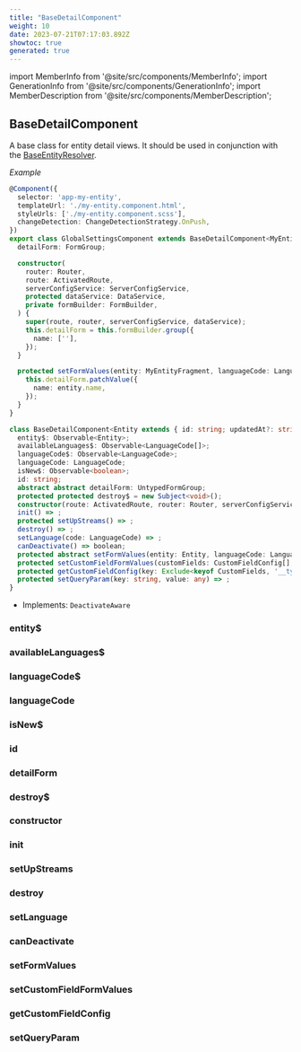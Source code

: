 ```yaml
---
title: "BaseDetailComponent"
weight: 10
date: 2023-07-21T07:17:03.892Z
showtoc: true
generated: true
---
```

<!-- This file was generated from the Vendure source. Do not modify. Instead, re-run the "docs:build" script -->
import MemberInfo from '@site/src/components/MemberInfo';
import GenerationInfo from '@site/src/components/GenerationInfo';
import MemberDescription from '@site/src/components/MemberDescription';


## BaseDetailComponent

<GenerationInfo sourceFile="packages/admin-ui/src/lib/core/src/common/base-detail.component.ts" sourceLine="56" packageName="@vendure/admin-ui" />

A base class for entity detail views. It should be used in conjunction with the
<a href='/docs/reference/admin-ui-api/list-detail-views/base-entity-resolver#baseentityresolver'>BaseEntityResolver</a>.

*Example*

```ts
@Component({
  selector: 'app-my-entity',
  templateUrl: './my-entity.component.html',
  styleUrls: ['./my-entity.component.scss'],
  changeDetection: ChangeDetectionStrategy.OnPush,
})
export class GlobalSettingsComponent extends BaseDetailComponent<MyEntityFragment> implements OnInit {
  detailForm: FormGroup;

  constructor(
    router: Router,
    route: ActivatedRoute,
    serverConfigService: ServerConfigService,
    protected dataService: DataService,
    private formBuilder: FormBuilder,
  ) {
    super(route, router, serverConfigService, dataService);
    this.detailForm = this.formBuilder.group({
      name: [''],
    });
  }

  protected setFormValues(entity: MyEntityFragment, languageCode: LanguageCode): void {
    this.detailForm.patchValue({
      name: entity.name,
    });
  }
}
```

```ts title="Signature"
class BaseDetailComponent<Entity extends { id: string; updatedAt?: string }> implements DeactivateAware {
  entity$: Observable<Entity>;
  availableLanguages$: Observable<LanguageCode[]>;
  languageCode$: Observable<LanguageCode>;
  languageCode: LanguageCode;
  isNew$: Observable<boolean>;
  id: string;
  abstract abstract detailForm: UntypedFormGroup;
  protected protected destroy$ = new Subject<void>();
  constructor(route: ActivatedRoute, router: Router, serverConfigService: ServerConfigService, dataService: DataService)
  init() => ;
  protected setUpStreams() => ;
  destroy() => ;
  setLanguage(code: LanguageCode) => ;
  canDeactivate() => boolean;
  protected abstract setFormValues(entity: Entity, languageCode: LanguageCode) => void;
  protected setCustomFieldFormValues(customFields: CustomFieldConfig[], formGroup: AbstractControl | null, entity: T, currentTranslation?: TranslationOf<T>) => ;
  protected getCustomFieldConfig(key: Exclude<keyof CustomFields, '__typename'>) => CustomFieldConfig[];
  protected setQueryParam(key: string, value: any) => ;
}
```
* Implements: <code>DeactivateAware</code>



<div className="members-wrapper">

### entity$

<MemberInfo kind="property" type="Observable&#60;Entity&#62;"   />


### availableLanguages$

<MemberInfo kind="property" type="Observable&#60;<a href='/docs/reference/typescript-api/common/language-code#languagecode'>LanguageCode</a>[]&#62;"   />


### languageCode$

<MemberInfo kind="property" type="Observable&#60;<a href='/docs/reference/typescript-api/common/language-code#languagecode'>LanguageCode</a>&#62;"   />


### languageCode

<MemberInfo kind="property" type="<a href='/docs/reference/typescript-api/common/language-code#languagecode'>LanguageCode</a>"   />


### isNew$

<MemberInfo kind="property" type="Observable&#60;boolean&#62;"   />


### id

<MemberInfo kind="property" type="string"   />


### detailForm

<MemberInfo kind="property" type="UntypedFormGroup"   />


### destroy$

<MemberInfo kind="property" type=""   />


### constructor

<MemberInfo kind="method" type="(route: ActivatedRoute, router: Router, serverConfigService: ServerConfigService, dataService: <a href='/docs/reference/admin-ui-api/providers/data-service#dataservice'>DataService</a>) => BaseDetailComponent"   />


### init

<MemberInfo kind="method" type="() => "   />


### setUpStreams

<MemberInfo kind="method" type="() => "   />


### destroy

<MemberInfo kind="method" type="() => "   />


### setLanguage

<MemberInfo kind="method" type="(code: <a href='/docs/reference/typescript-api/common/language-code#languagecode'>LanguageCode</a>) => "   />


### canDeactivate

<MemberInfo kind="method" type="() => boolean"   />


### setFormValues

<MemberInfo kind="method" type="(entity: Entity, languageCode: <a href='/docs/reference/typescript-api/common/language-code#languagecode'>LanguageCode</a>) => void"   />


### setCustomFieldFormValues

<MemberInfo kind="method" type="(customFields: <a href='/docs/reference/typescript-api/custom-fields/custom-field-config#customfieldconfig'>CustomFieldConfig</a>[], formGroup: AbstractControl | null, entity: T, currentTranslation?: TranslationOf&#60;T&#62;) => "   />


### getCustomFieldConfig

<MemberInfo kind="method" type="(key: Exclude&#60;keyof <a href='/docs/reference/typescript-api/custom-fields/#customfields'>CustomFields</a>, '__typename'&#62;) => <a href='/docs/reference/typescript-api/custom-fields/custom-field-config#customfieldconfig'>CustomFieldConfig</a>[]"   />


### setQueryParam

<MemberInfo kind="method" type="(key: string, value: any) => "   />




</div>

